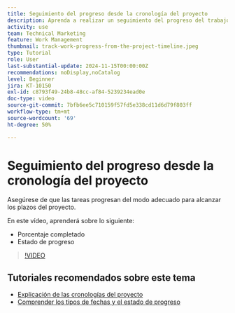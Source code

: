 ```yaml
---
title: Seguimiento del progreso desde la cronología del proyecto
description: Aprenda a realizar un seguimiento del progreso del trabajo desde la cronología del proyecto utilizando el porcentaje completado y el estado de progreso.
activity: use
team: Technical Marketing
feature: Work Management
thumbnail: track-work-progress-from-the-project-timeline.jpeg
type: Tutorial
role: User
last-substantial-update: 2024-11-15T00:00:00Z
recommendations: noDisplay,noCatalog
level: Beginner
jira: KT-10150
exl-id: c8793f49-24b8-48cc-af84-5239234ead0e
doc-type: video
source-git-commit: 7bfb6ee5c710159f57fd5e338cd11d6d79f803ff
workflow-type: tm+mt
source-wordcount: '69'
ht-degree: 50%

---
```


# Seguimiento del progreso desde la cronología del proyecto

Asegúrese de que las tareas progresan del modo adecuado para alcanzar los plazos del proyecto.

En este vídeo, aprenderá sobre lo siguiente:

* Porcentaje completado
* Estado de progreso

>[!VIDEO](https://video.tv.adobe.com/v/3438208/?quality=12&learn=on)


## Tutoriales recomendados sobre este tema

* [Explicación de las cronologías del proyecto](/help/manage-work/project-timelines/understand-project-timelines.md)
* [Comprender los tipos de fechas y el estado de progreso](/help/manage-work/project-timelines/understand-task-dates-and-progress-status.md)

